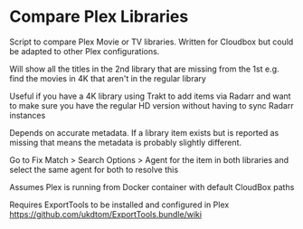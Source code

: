 # Compare Plex Libraries
Script to compare Plex Movie or TV libraries. Written for Cloudbox but could be adapted to other Plex configurations.

Will show all the titles in the 2nd library that are missing from the 1st
e.g. find the movies in 4K that aren't in the regular library

Useful if you have a 4K library using Trakt to add items via Radarr and want to make sure you have the regular HD version without having to sync Radarr instances

Depends on accurate metadata. If a library item exists but is reported as missing that means the metadata is probably slightly different.

Go to Fix Match > Search Options > Agent for the item in both libraries and select the same agent for both to resolve this

Assumes Plex is running from Docker container with default CloudBox paths

Requires ExportTools to be installed and configured in Plex
https://github.com/ukdtom/ExportTools.bundle/wiki

